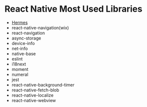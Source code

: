 # React Native Most Used Libraries
- [Hermes](hermes.md)
- react-native-navigation(wix)
- react-navigation
- async-storage
- device-info
- net-info
- native-base
- eslint
- i18next
- moment
- numeral
- jest
- react-native-background-timer
- react-native-fetch-blob
- react-native-localize
- react-native-webview